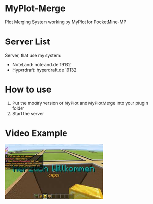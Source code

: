 # MyPlot-Merge
Plot Merging System working by MyPlot for PocketMine-MP

# Server List
Server, that use my system:
- NoteLand: noteland.de 19132
- Hyperdraft: hyperdraft.de 19132

# How to use
1. Put the modify version of MyPlot and MyPlotMerge into your plugin folder
2. Start the server.

# Video Example
[![Youtube Video Example](thumbnail.jpg)](https://youtu.be/9v4E2d-L3KU)
